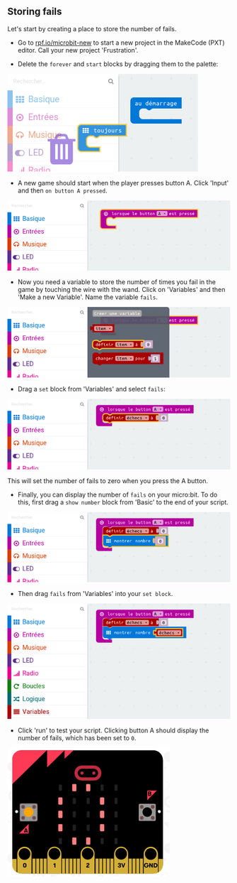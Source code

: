## Storing fails

Let's start by creating a place to store the number of fails.

+ Go to <a href="https://rpf.io/microbit-new" target="_blank">rpf.io/microbit-new</a> to start a new project in the MakeCode (PXT) editor. Call your new project 'Frustration'.

+ Delete the `forever` and `start` blocks by dragging them to the palette:

![capture d'écran](images/frustration-bin.png)

+ A new game should start when the player presses button A. Click 'Input' and then `on button A pressed`.

![screenshot](images/frustration-onPressA.png)

+ Now you need a variable to store the number of times you fail in the game by touching the wire with the wand. Click on 'Variables' and then 'Make a new Variable'. Name the variable `fails`.

![capture d'écran](images/frustration-variable.png)

+ Drag a `set` block from 'Variables' and select `fails`:

![capture d'écran](images/frustration-fails.png)

This will set the number of fails to zero when you press the A button.

+ Finally, you can display the number of `fails` on your micro:bit. To do this, first drag a `show number` block from 'Basic' to the end of your script.

![capture d'écran](images/frustration-show.png)

+ Then drag `fails` from 'Variables' into your `set block`.

![capture d'écran](images/frustration-show-fails.png)

+ Click 'run' to test your script. Clicking button A should display the number of fails, which has been set to `0`.

![capture d'écran](images/frustration-fails-test.png)
